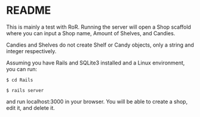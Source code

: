 # README

This is mainly a test with RoR. Running the server will open a Shop scaffold where you can input a Shop name, Amount of Shelves, and Candies.

Candies and Shelves do not create Shelf or Candy objects, only a string and integer respectively.

Assuming you have Rails and SQLite3 installed and a Linux environment, you can run:

`$ cd Rails`

`$ rails server`

and run localhost:3000 in your browser. You will be able to create a shop, edit it, and delete it.

